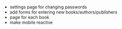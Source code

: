 - settings page for changing passwords
- add forms for entering new books/authors/publishers
- page for each book
- make mobile reactive
